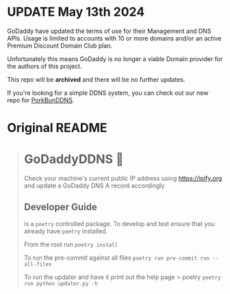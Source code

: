 # UPDATE May 13th 2024
GoDaddy have updated the terms of use for their Management and DNS APIs. Usage is limited to accounts with 10 or more domains and/or an active Premium Discount Domain Club plan.

Unfortunately this means GoDaddy is no longer a viable Domain provider for the authors of this project.

This repo will be **archived** and there will be no further updates.

If you're looking for a simple DDNS system, you can check out our new repo for [PorkBunDDNS](https://github.com/UnlimitedLtd/PorkBunDDNS).


# Original README
># GoDaddyDDNS &#128640;
>Check your machine's current public IP address using https://ipify.org and update a GoDaddy DNS A record accordingly
>
>## Developer Guide
>
> is a `poetry` controlled package. To develop and test ensure that you already have `poetry` installed.
>
>From the root run `poetry install`
>
>To run the pre-commit against all files `poetry run pre-commit run --all-files`
>
>To run the updater and have it print out the help page > poetry `poetry run python updater.py -h`
